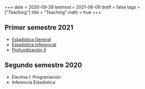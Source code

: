 +++
date      = 2020-09-28
lastmod   = 2021-06-09
draft     = false
tags      = ["Teaching"]
title     = "Teaching"
math      = true
+++

## Primer semestre 2021
* [Estadística General](https://alexrojas.netlify.app/post/eg/)
* [Estadística Inferencial](https://alexrojas.netlify.app/post/ie/)
* [Profundización II](https://alexrojas.netlify.app/post/mf/)

## Segundo semestre 2020
* Electiva I: Programación
* Inferencía Estadística
